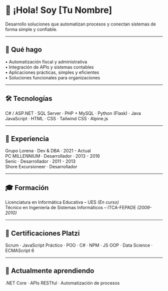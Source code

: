# 👋 ¡Hola! Soy [Tu Nombre]

Desarrollo soluciones que automatizan procesos y conectan sistemas de forma simple y confiable.

---

## 🚀 Qué hago

• Automatización fiscal y administrativa  
• Integración de APIs y sistemas contables  
• Aplicaciones prácticas, simples y eficientes  
• Soluciones funcionales para organizaciones

---

## 🛠️ Tecnologías

C# / ASP.NET · SQL Server · PHP + MySQL · Python (Flask) · Java  
JavaScript · HTML · CSS · Tailwind CSS · Alpine.js

---

## 💼 Experiencia

Grupo Lorena · Dev & DBA · 2021 - Actual  
PC MILLENNIUM · Desarrollador · 2013 - 2016  
Senic · Desarrollador · 2011 - 2013  
Shore Excursioneer · Desarrollador

---

## 🎓 Formación

Licenciatura en Informática Educativa – UES *(En curso)*  
Técnico en Ingeniería de Sistemas Informáticos – ITCA-FEPADE *(2009-2010)*

---

## 📜 Certificaciones Platzi

Scrum · JavaScript Práctico · POO · C# · NPM · JS OOP · Data Science · ECMAScript 6

---

## 🌱 Actualmente aprendiendo

.NET Core · APIs RESTful · Automatización de procesos
